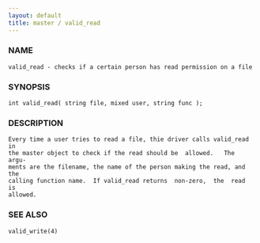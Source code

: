 ```yaml
---
layout: default
title: master / valid_read
---
```






### NAME
    valid_read - checks if a certain person has read permission on a file


### SYNOPSIS
    int valid_read( string file, mixed user, string func );


### DESCRIPTION
    Every time a user tries to read a file, thie driver calls valid_read in
    the master object to check if the read should be  allowed.   The  argu‐
    ments are the filename, the name of the person making the read, and the
    calling function name.  If valid_read returns  non-zero,  the  read  is
    allowed.


### SEE ALSO
    valid_write(4)




